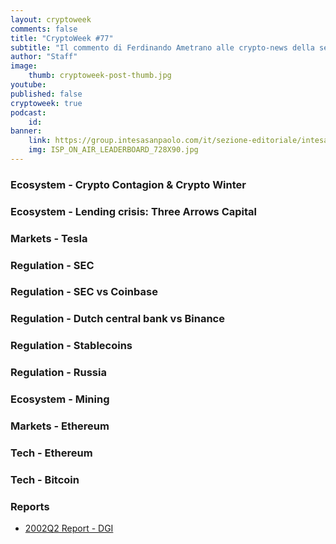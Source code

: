 ```yaml
---
layout: cryptoweek
comments: false
title: "CryptoWeek #77"
subtitle: "Il commento di Ferdinando Ametrano alle crypto-news della settimana" 
author: "Staff"
image:
    thumb: cryptoweek-post-thumb.jpg
youtube: 
published: false
cryptoweek: true
podcast:
    id: 
banner:
    link: https://group.intesasanpaolo.com/it/sezione-editoriale/intesa-sanpaolo-on-air?utm_campaign=GoldInstitute&utm_source=GoldInstitute&utm_medium=Banner_CPM&utm_content=DisplayAwareness&utm_term=GoldInstitute_Banner_CPM_GoldInstitute_
    img: ISP_ON_AIR_LEADERBOARD_728X90.jpg
---
```


### Ecosystem - Crypto Contagion & Crypto Winter

### Ecosystem - Lending crisis: Three Arrows Capital

### Markets - Tesla

### Regulation - SEC

### Regulation - SEC vs Coinbase

### Regulation - Dutch central bank vs Binance

### Regulation - Stablecoins

### Regulation - Russia

### Ecosystem - Mining

### Markets - Ethereum

### Tech - Ethereum

### Tech - Bitcoin

### Reports

- [2002Q2 Report - DGI](https://dgi.io/reports/)
